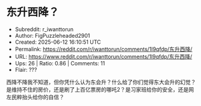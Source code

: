# 东升西降？

- Subreddit: r_iwanttorun
- Author: FigPuzzleheaded2901
- Created: 2025-06-12 16:10:51 UTC
- Permalink: https://reddit.com/r/iwanttorun/comments/1l9qfdp/东升西降/
- URL: https://www.reddit.com/r/iwanttorun/comments/1l9qfdp/东升西降/
- Ups: 26 | Ratio: 0.86 | Comments: 11
- Flair: ???


西降不降我不知道，但你凭什么认为东会升？什么给了你们觉得东大会升的幻觉？是维持不住的房价，还是刷了上百亿票房的哪吒2？是习家班给你的安全，还是网左民粹抬头给你的自信？

